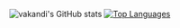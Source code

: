 
![vakandi's GitHub stats](https://github-readme-stats.vercel.app/api?username=vakandi&count_private=true&show_icons=true&theme=shades-of-purple)
[![Top Languages](https://github-readme-stats.vercel.app/api/top-langs/?username=vakandi&theme=shades-of-purple&show_icons=true)](https://github.com/anuraghazra/github-readme-stats)
